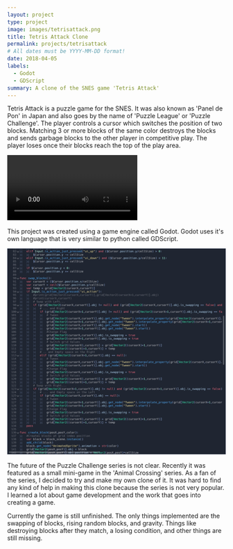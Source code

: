 ```yaml
---
layout: project
type: project
image: images/tetrisattack.png
title: Tetris Attack Clone
permalink: projects/tetrisattack
# All dates must be YYYY-MM-DD format!
date: 2018-04-05
labels:
  - Godot
  - GDScript
summary: A clone of the SNES game 'Tetris Attack'
---
```



Tetris Attack is a puzzle game for the SNES.  It was also known as 'Panel de Pon' in Japan and also goes by the name of 'Puzzle League' or 'Puzzle Challenge'.  The player controls a cursor which switches the position of two blocks.  Matching 3 or more blocks of the same color destroys the blocks and sends garbage blocks to the other player in competitive play.  The player loses once their blocks reach the top of the play area. 

<video controls>
  <source src="tetrisattackgame.webm" type="video/webm">
</video>

This project was created using a game engine called Godot.  Godot uses it's own language that is very similar to python called GDScript.  

<div class="ui small rounded images">
  <img class="ui image" src="../images/gdscript.png">
</div>
 
The future of the Puzzle Challenge series is not clear.  Recently it was featured as a small mini-game in the 'Animal Crossing' series.  As a fan of the series, I decided to try and make my own clone of it.  It was hard to find any kind of help in making this clone because the series is not very popular.  I learned a lot about game development and the work that goes into creating a game.  

Currently the game is still unfinished.  The only things implemented are the swapping of blocks, rising random blocks, and gravity.  Things like destroying blocks after they match, a losing condition, and other things are still missing.  
